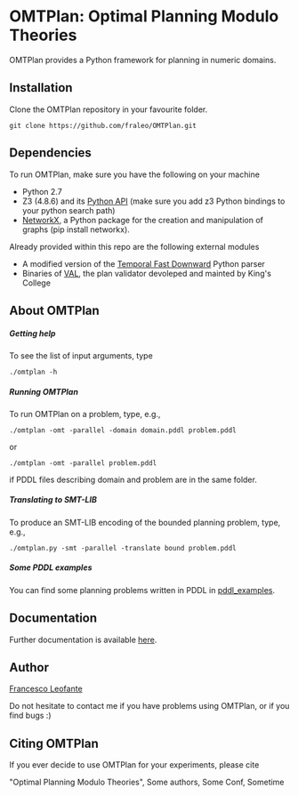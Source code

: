 # OMTPlan: Optimal Planning Modulo Theories

OMTPlan provides a Python framework for planning in numeric domains.


## Installation

Clone the OMTPlan repository in your favourite folder.
	
	git clone https://github.com/fraleo/OMTPlan.git


## Dependencies

To run OMTPlan, make sure you have the following on your machine

* Python 2.7
* Z3 (4.8.6) and its [Python API](https://github.com/Z3Prover/z3) (make sure you add z3 Python bindings to your python search path)
* [NetworkX](https://networkx.github.io/), a Python package for the creation and manipulation of graphs (pip install networkx).

Already provided within this repo are the following external modules

* A modified version of the [Temporal Fast Downward](http://gki.informatik.uni-freiburg.de/tools/tfd/) Python parser 
* Binaries of [VAL](https://github.com/KCL-Planning/VAL), the plan validator devoleped and mainted by King's College 


## About OMTPlan


##### Getting help

To see the list of input arguments, type

	./omtplan -h


##### Running OMTPlan

To run OMTPlan on a problem, type, e.g.,

	./omtplan -omt -parallel -domain domain.pddl problem.pddl

or

	./omtplan -omt -parallel problem.pddl

if PDDL files describing domain and problem are in the same folder.


##### Translating to SMT-LIB
 
To produce an SMT-LIB encoding of the bounded planning problem, type, e.g.,

	./omtplan.py -smt -parallel -translate bound problem.pddl 
 

##### Some PDDL examples

You can find some planning problems written in PDDL in [pddl_examples](/pddl_examples).


## Documentation

Further documentation is available [here](https://fraleo.github.io/OMTPlan/).


## Author

[Francesco Leofante](https://fraleo.github.io)

Do not hesitate to contact me if you have problems using OMTPlan, or if you find bugs :)


## Citing OMTPlan

If you ever decide to use OMTPlan for your experiments, please cite

"Optimal Planning Modulo Theories", Some authors, Some Conf, Sometime







